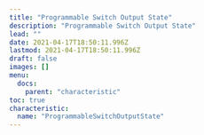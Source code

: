 ```yaml
---
title: "Programmable Switch Output State"
description: "Programmable Switch Output State"
lead: ""
date: 2021-04-17T18:50:11.996Z
lastmod: 2021-04-17T18:50:11.996Z
draft: false
images: []
menu:
  docs:
    parent: "characteristic"
toc: true
characteristic:
  name: "ProgrammableSwitchOutputState"
---
```

